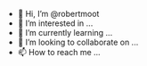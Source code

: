 - 👋 Hi, I’m @robertmoot
- 👀 I’m interested in ...
- 🌱 I’m currently learning ...
- 💞️ I’m looking to collaborate on ...
- 📫 How to reach me ...

<!---
robertmoot/robertmoot is a ✨ special ✨ repository because its `README.md` (this file) appears on your GitHub profile.
You can click the Preview link to take a look at your changes.
--->
